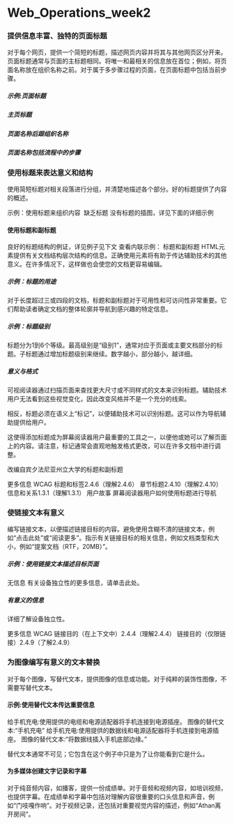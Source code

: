 # Web_Operations_week2

### 提供信息丰富、独特的页面标题
对于每个网页，提供一个简短的标题，描述网页内容并将其与其他网页区分开来。页面标题通常与页面的主标题相同。将唯一和最相关的信息放在首位；例如，将页面名称放在组织名称之前。对于属于多步骤过程的页面，在页面标题中包括当前步骤。

##### 示例:页面标题
##### 主页标题
##### 页面名称后跟组织名称
##### 页面名称包括流程中的步骤

### 使用标题来表达意义和结构
使用简短标题对相关段落进行分组，并清楚地描述各个部分。好的标题提供了内容的概述。

示例：使用标题来组织内容
 缺乏标题
没有标题的插图，详见下面的详细示例

#### 使用标题和副标题
良好的标题结构的例证，详见例子见下文
查看内联示例：
标题和副标题
HTML元素提供有关文档结构层次结构的信息。正确使用元素将有助于传达辅助技术的其他意义。在许多情况下，这样做也会使您的文档更容易编辑。

##### 示例：标题的用途
对于长度超过三或四段的文档，标题和副标题对于可用性和可访问性非常重要。它们帮助读者确定文档的整体轮廓并导航到感兴趣的特定信息。

##### 示例：标题级别
标题分为1到6个等级。最高级别是“级别1”，通常对应于页面或主要文档部分的标题。子标题通过增加标题级别来继续。数字越小，部分越小，越详细。

##### 意义与格式
可视阅读器通过扫描页面来查找更大尺寸或不同样式的文本来识别标题。辅助技术用户无法看到这些视觉变化，因此改变风格并不是一个充分的线索。

相反，标题必须在语义上“标记”，以便辅助技术可以识别标题。这可以作为导航辅助提供给用户。

这使得添加标题成为屏幕阅读器用户最重要的工具之一，以便他或她可以了解页面上的内容。请注意，标记通常会直观地触发格式更改，可以在许多文档中进行调整。

改编自宾夕法尼亚州立大学的标题和副标题

更多信息
WCAG
标题和标签2.4.6（理解2.4.6）
章节标题2.4.10（理解2.4.10）
信息和关系1.3.1（理解1.3.1）
用户故事
屏幕阅读器用户如何使用标题进行导航

### 使链接文本有意义
编写链接文本，以便描述链接目标的内容。避免使用含糊不清的链接文本，例如“点击此处”或“阅读更多”。指示有关链接目标的相关信息，例如文档类型和大小，例如“提案文档（RTF，20MB）”。

##### 示例：使用链接文本描述目标页面
无信息
有关设备独立性的更多信息，请单击此处。

##### 有意义的信息
详细了解设备独立性。

更多信息
WCAG
链接目的（在上下文中）2.4.4（理解2.4.4）
链接目的（仅限链接）2.4.9（了解2.4.9）

### 为图像编写有意义的文本替换
对于每个图像，写替代文本，提供图像的信息或功能。对于纯粹的装饰性图像，不需要写替代文本。

#### 示例:使用替代文本传达重要信息
给手机充电:使用提供的电缆和电源适配器将手机连接到电源插座。
图像的替代文本:“手机充电”
给手机充电:使用提供的数据线和电源适配器将手机连接到电源插座。
图像的替代文本:“将数据线插入手机底部边缘。”

替代文本通常不可见；它包含在这个例子中只是为了让你能看到它是什么。


#### 为多媒体创建文字记录和字幕
对于纯音频内容，如播客，提供一份成绩单。对于音频和视频内容，如培训视频，也提供字幕。在成绩单和字幕中包括对理解内容很重要的口头信息和声音，例如“门吱嘎作响”。对于视频记录，还包括对重要视觉内容的描述，例如“Athan离开房间”。
